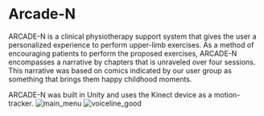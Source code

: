 # Arcade-N


ARCADE-N is a clinical physiotherapy support system that gives the user a personalized experience to perform upper-limb exercises. As a method of encouraging patients to perform the proposed exercises, ARCADE-N encompasses a narrative by chapters that is unraveled over four sessions. This narrative was based on comics indicated by our user group as something that brings them happy childhood moments.

ARCADE-N was built in Unity and uses the Kinect device as a motion-tracker. ![main_menu](https://user-images.githubusercontent.com/72517314/200346047-60bb09c8-bd97-4f37-b6d1-50f7f4cfaab8.png)
![voiceline_good](https://user-images.githubusercontent.com/72517314/200346137-fd2963a7-c142-455a-91ed-fb8dd9e9587e.png)
